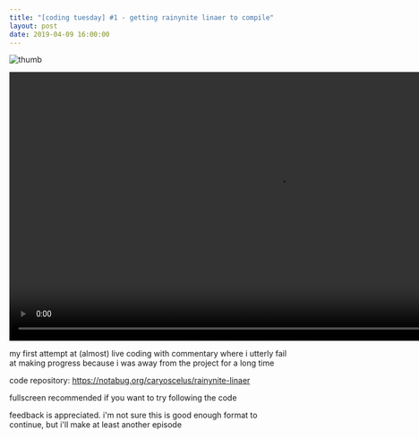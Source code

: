 ```yaml
---
title: "[coding tuesday] #1 - getting rainynite linaer to compile"
layout: post
date: 2019-04-09 16:00:00
---
```


![thumb](video/coding-tuesday-1.jpg)

<cut/>

<div class="video">
  <video controls onloadedmetadata="" width="960px">
    <source src="video/coding-tuesday-1.webm">
  </video>
</div>

my first attempt at (almost) live coding with commentary where i utterly fail at
making progress because i was away from the project for a long time

code repository: https://notabug.org/caryoscelus/rainynite-linaer

fullscreen recommended if you want to try following the code

feedback is appreciated. i'm not sure this is good enough format to continue,
but i'll make at least another episode
